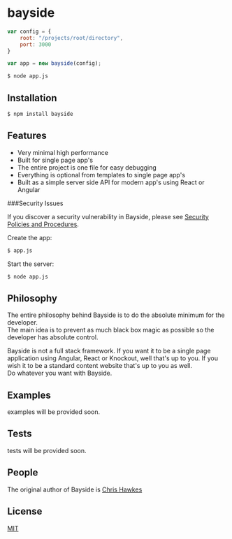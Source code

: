 # bayside

```js
var config = {
    root: "/projects/root/directory",
    port: 3000
}

var app = new bayside(config);
```

```bash
$ node app.js
```

## Installation

```bash
$ npm install bayside
```

## Features

  * Very minimal high performance
  * Built for single page app's
  * The entire project is one file for easy debugging
  * Everything is optional from templates to single page app's
  * Built as a simple server side API for modern app's using React or Angular
  
  ###Security Issues

If you discover a security vulnerability in Bayside, please see [Security Policies and Procedures](Security.md).

  Create the app:

```bash
$ app.js
```

  Start the server:

```bash
$ node app.js
```

## Philosophy

  The entire philosophy behind Bayside is to do the absolute minimum for the developer.  
  The main idea is to prevent as much black box magic as possible so the developer has 
  absolute control. 

  Bayside is not a full stack framework.   If you want it to be a single page 
  application using Angular, React or Knockout, well that's up to you.  If 
  you wish it to be a standard content website that's up to you as well.   
  Do whatever you want with Bayside.
  
## Examples

  examples will be provided soon.
  
## Tests

  tests will be provided soon.
  
## People

The original author of Bayside is [Chris Hawkes](https://github.com/chawk)

## License

  [MIT](LICENSE)


